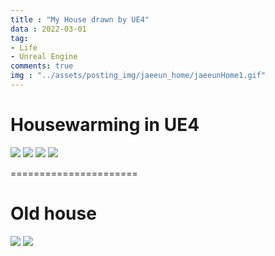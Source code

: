 ```yaml
---
title : "My House drawn by UE4"
data : 2022-03-01
tag:
- Life
- Unreal Engine
comments: true
img : "../assets/posting_img/jaeeun_home/jaeeunHome1.gif"
---
```


# Housewarming in UE4

<img src="../Site/assets/posting_img/jaeeun_home/jaeeunHome1.gif"/>
<img src="../Site/assets/posting_img/jaeeun_home/jaeeunHome2.gif"/>
<img src="../Site/assets/posting_img/jaeeun_home/jaeeunHome3.gif"/>
<img src="../Site/assets/posting_img/jaeeun_home/jaeeunHome4.gif"/>

======================
# Old house
<img src="../Site/assets/posting_img/jaeeun_home/jaeeunHomeOld1.gif"/>
<img src="../Site/assets/posting_img/jaeeun_home/jaeeunHomeOld2.gif"/>
